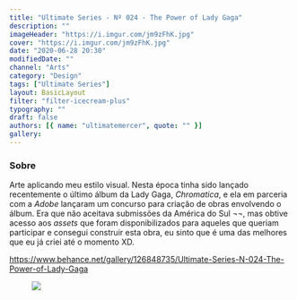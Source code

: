 ```yaml
---
title: "Ultimate Series - Nº 024 - The Power of Lady Gaga"
description: ""
imageHeader: "https://i.imgur.com/jm9zFhK.jpg"
cover: "https://i.imgur.com/jm9zFhK.jpg"
date: "2020-06-28 20:30"
modifiedDate: ""
channel: "Arts"
category: "Design"
tags: ["Ultimate Series"]
layout: BasicLayout
filter: "filter-icecream-plus"
typography: ""
draft: false
authors: [{ name: "ultimatemercer", quote: "" }]
gallery:
---
```


### Sobre

Arte aplicando meu estilo visual. Nesta época tinha sido lançado recentemente o último álbum da Lady Gaga, _Chromatica_, e ela em parceria com a _Adobe_ lançaram um concurso para criação de obras envolvendo o álbum. Era que não aceitava submissões da América do Sul ¬¬, mas obtive acesso aos _assets_ que foram disponibilizados para aqueles que queriam participar e consegui construir esta obra, eu sinto que é uma das melhores que eu já criei até o momento XD.

https://www.behance.net/gallery/126848735/Ultimate-Series-N-024-The-Power-of-Lady-Gaga

<figure>
<img src="https://i.imgur.com/jm9zFhK.jpg" className="max-w-none mx-auto block"/>
</figure>
